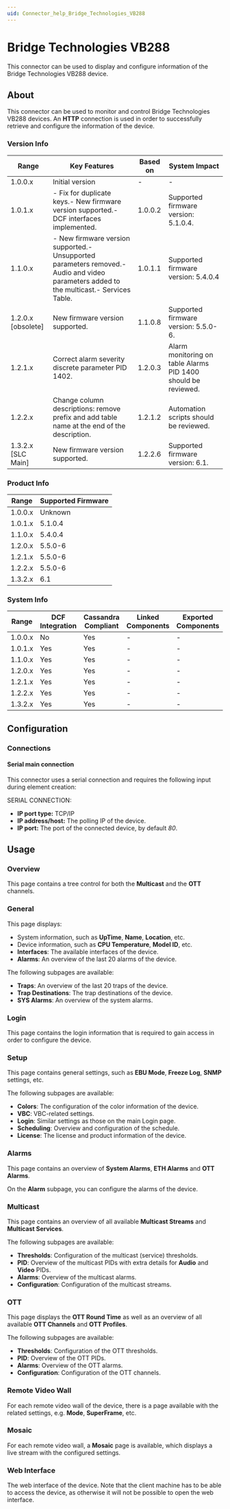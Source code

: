 ```yaml
---
uid: Connector_help_Bridge_Technologies_VB288
---
```


# Bridge Technologies VB288

This connector can be used to display and configure information of the Bridge Technologies VB288 device.

## About

This connector can be used to monitor and control Bridge Technologies VB288 devices. An **HTTP** connection is used in order to successfully retrieve and configure the information of the device.

### Version Info

| **Range**            | **Key Features**                                                                                                                         | **Based on** | **System Impact**                                             |
|----------------------|------------------------------------------------------------------------------------------------------------------------------------------|--------------|---------------------------------------------------------------|
| 1.0.0.x              | Initial version                                                                                                                          | \-           | \-                                                            |
| 1.0.1.x              | \- Fix for duplicate keys.- New firmware version supported.- DCF interfaces implemented.                                                 | 1.0.0.2      | Supported firmware version: 5.1.0.4.                          |
| 1.1.0.x              | \- New firmware version supported.- Unsupported parameters removed.- Audio and video parameters added to the multicast.- Services Table. | 1.0.1.1      | Supported firmware version: 5.4.0.4                           |
| 1.2.0.x \[obsolete\] | New firmware version supported.                                                                                                          | 1.1.0.8      | Supported firmware version: 5.5.0-6.                          |
| 1.2.1.x              | Correct alarm severity discrete parameter PID 1402.                                                                                      | 1.2.0.3      | Alarm monitoring on table Alarms PID 1400 should be reviewed. |
| 1.2.2.x              | Change column descriptions: remove prefix and add table name at the end of the description.                                              | 1.2.1.2      | Automation scripts should be reviewed.                        |
| 1.3.2.x \[SLC Main\] | New firmware version supported.                                                                                                          | 1.2.2.6      | Supported firmware version: 6.1.                              |

### Product Info

| **Range** | **Supported Firmware** |
|-----------|------------------------|
| 1.0.0.x   | Unknown                |
| 1.0.1.x   | 5.1.0.4                |
| 1.1.0.x   | 5.4.0.4                |
| 1.2.0.x   | 5.5.0-6                |
| 1.2.1.x   | 5.5.0-6                |
| 1.2.2.x   | 5.5.0-6                |
| 1.3.2.x   | 6.1                    |

### System Info

| **Range** | **DCF Integration** | **Cassandra Compliant** | **Linked Components** | **Exported Components** |
|-----------|---------------------|-------------------------|-----------------------|-------------------------|
| 1.0.0.x   | No                  | Yes                     | \-                    | \-                      |
| 1.0.1.x   | Yes                 | Yes                     | \-                    | \-                      |
| 1.1.0.x   | Yes                 | Yes                     | \-                    | \-                      |
| 1.2.0.x   | Yes                 | Yes                     | \-                    | \-                      |
| 1.2.1.x   | Yes                 | Yes                     | \-                    | \-                      |
| 1.2.2.x   | Yes                 | Yes                     | \-                    | \-                      |
| 1.3.2.x   | Yes                 | Yes                     | \-                    | \-                      |

## Configuration

### Connections

#### Serial main connection

This connector uses a serial connection and requires the following input during element creation:

SERIAL CONNECTION:

- **IP port type:** TCP/IP
- **IP address/host:** The polling IP of the device.
- **IP port:** The port of the connected device, by default *80*.

## Usage

### Overview

This page contains a tree control for both the **Multicast** and the **OTT** channels.

### General

This page displays:

- System information, such as **UpTime**, **Name**, **Location**, etc.
- Device information, such as **CPU Temperature**, **Model ID**, etc.
- **Interfaces**: The available interfaces of the device.
- **Alarms**: An overview of the last 20 alarms of the device.

The following subpages are available:

- **Traps**: An overview of the last 20 traps of the device.
- **Trap Destinations**: The trap destinations of the device.
- **SYS Alarms**: An overview of the system alarms.

### Login

This page contains the login information that is required to gain access in order to configure the device.

### Setup

This page contains general settings, such as **EBU Mode**, **Freeze Log**, **SNMP** settings, etc.

The following subpages are available:

- **Colors**: The configuration of the color information of the device.
- **VBC**: VBC-related settings.
- **Login**: Similar settings as those on the main Login page.
- **Scheduling**: Overview and configuration of the schedule.
- **License**: The license and product information of the device.

### Alarms

This page contains an overview of **System Alarms**, **ETH Alarms** and **OTT Alarms**.

On the **Alarm** subpage, you can configure the alarms of the device.

### Multicast

This page contains an overview of all available **Multicast Streams** and **Multicast Services**.

The following subpages are available:

- **Thresholds**: Configuration of the multicast (service) thresholds.
- **PID**: Overview of the multicast PIDs with extra details for **Audio** and **Video** PIDs.
- **Alarms**: Overview of the multicast alarms.
- **Configuration**: Configuration of the multicast streams.

### OTT

This page displays the **OTT Round Time** as well as an overview of all available **OTT Channels** and **OTT Profiles**.

The following subpages are available:

- **Thresholds**: Configuration of the OTT thresholds.
- **PID**: Overview of the OTT PIDs.
- **Alarms**: Overview of the OTT alarms.
- **Configuration**: Configuration of the OTT channels.

### Remote Video Wall

For each remote video wall of the device, there is a page available with the related settings, e.g. **Mode**, **SuperFrame**, etc.

### Mosaic

For each remote video wall, a **Mosaic** page is available, which displays a live stream with the configured settings.

### Web Interface

The web interface of the device. Note that the client machine has to be able to access the device, as otherwise it will not be possible to open the web interface.
